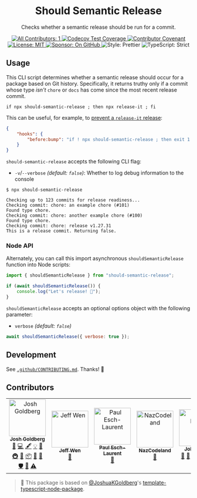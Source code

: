 <h1 align="center">Should Semantic Release</h1>

<p align="center">Checks whether a semantic release should be run for a commit.</p>

<p align="center">
	<a href="#contributors" target="_blank">
<!-- prettier-ignore-start -->
<!-- ALL-CONTRIBUTORS-BADGE:START - Do not remove or modify this section -->
<img alt="All Contributors: 1" src="https://img.shields.io/badge/all_contributors-5-21bb42.svg" />
<!-- ALL-CONTRIBUTORS-BADGE:END -->
<!-- prettier-ignore-end -->
	</a>
	<a href="https://codecov.io/gh/JoshuaKGoldberg/should-semantic-release" target="_blank">
		<img alt="Codecov Test Coverage" src="https://codecov.io/gh/JoshuaKGoldberg/should-semantic-release/branch/main/graph/badge.svg?token=eVIFY4MhfQ"/>
	</a>
	<a href="https://github.com/JoshuaKGoldberg/should-semantic-release/blob/main/.github/CODE_OF_CONDUCT.md" target="_blank">
		<img alt="Contributor Covenant" src="https://img.shields.io/badge/code_of_conduct-enforced-21bb42" />
	</a>
	<a href="https://github.com/JoshuaKGoldberg/should-semantic-release/blob/main/LICENSE.md" target="_blank">
	    <img alt="License: MIT" src="https://img.shields.io/github/license/JoshuaKGoldberg/should-semantic-release?color=21bb42">
    </a>
	<a href="https://github.com/sponsors/JoshuaKGoldberg" target="_blank">
    	<img alt="Sponsor: On GitHub" src="https://img.shields.io/badge/sponsor-on_github-21bb42.svg" />
    </a>
	<img alt="Style: Prettier" src="https://img.shields.io/badge/style-prettier-21bb42.svg" />
    <img alt="TypeScript: Strict" src="https://img.shields.io/badge/typescript-strict-21bb42.svg" />
</p>

## Usage

This CLI script determines whether a semantic release should occur for a package based on Git history.
Specifically, it returns truthy only if a commit whose type _isn't_ `chore` or `docs` has come since the most recent release commit.

```shell
if npx should-semantic-release ; then npx release-it ; fi
```

This can be useful, for example, to [prevent a `release-it` release](https://github.com/release-it/release-it/issues/969):

```json
{
	"hooks": {
		"before:bump": "if ! npx should-semantic-release ; then exit 1 ; fi"
	}
}
```

`should-semantic-release` accepts the following CLI flag:

- `-v`/`--verbose` _(default: `false`)_: Whether to log debug information to the console

```plaintext
$ npx should-semantic-release

Checking up to 123 commits for release readiness...
Checking commit: chore: an example chore (#101)
Found type chore.
Checking commit: chore: another example chore (#100)
Found type chore.
Checking commit: chore: release v1.27.31
This is a release commit. Returning false.
```

### Node API

Alternately, you can call this import asynchronous `shouldSemanticRelease` function into Node scripts:

```ts
import { shouldSemanticRelease } from "should-semantic-release";

if (await shouldSemanticRelease()) {
	console.log("Let's release! 🚀");
}
```

`shouldSemanticRelease` accepts an optional options object with the following parameter:

- `verbose` _(default: `false`)_

```js
await shouldSemanticRelease({ verbose: true });
```

## Development

See [`.github/CONTRIBUTING.md`](./.github/CONTRIBUTING.md).
Thanks! 💖

## Contributors

<!-- prettier-ignore-start -->
<!-- markdownlint-disable -->
<!-- spellchecker: disable -->
<!-- ALL-CONTRIBUTORS-LIST:START - Do not remove or modify this section -->
<!-- prettier-ignore-start -->
<!-- markdownlint-disable -->
<table>
  <tbody>
    <tr>
      <td align="center"><a href="http://www.joshuakgoldberg.com"><img src="https://avatars.githubusercontent.com/u/3335181?v=4?s=100" width="100px;" alt="Josh Goldberg"/><br /><sub><b>Josh Goldberg</b></sub></a><br /><a href="https://github.com/JoshuaKGoldberg/should-semantic-release/issues?q=author%3AJoshuaKGoldberg" title="Bug reports">🐛</a> <a href="https://github.com/JoshuaKGoldberg/should-semantic-release/commits?author=JoshuaKGoldberg" title="Code">💻</a> <a href="#content-JoshuaKGoldberg" title="Content">🖋</a> <a href="#example-JoshuaKGoldberg" title="Examples">💡</a> <a href="#ideas-JoshuaKGoldberg" title="Ideas, Planning, & Feedback">🤔</a> <a href="#infra-JoshuaKGoldberg" title="Infrastructure (Hosting, Build-Tools, etc)">🚇</a> <a href="#maintenance-JoshuaKGoldberg" title="Maintenance">🚧</a> <a href="#platform-JoshuaKGoldberg" title="Packaging/porting to new platform">📦</a> <a href="#projectManagement-JoshuaKGoldberg" title="Project Management">📆</a> <a href="https://github.com/JoshuaKGoldberg/should-semantic-release/pulls?q=is%3Apr+reviewed-by%3AJoshuaKGoldberg" title="Reviewed Pull Requests">👀</a> <a href="#security-JoshuaKGoldberg" title="Security">🛡️</a> <a href="#tool-JoshuaKGoldberg" title="Tools">🔧</a> <a href="https://github.com/JoshuaKGoldberg/should-semantic-release/commits?author=JoshuaKGoldberg" title="Tests">⚠️</a></td>
      <td align="center"><a href="https://sinchang.me"><img src="https://avatars.githubusercontent.com/u/3297859?v=4?s=100" width="100px;" alt="Jeff Wen"/><br /><sub><b>Jeff Wen</b></sub></a><br /><a href="#tool-sinchang" title="Tools">🔧</a></td>
      <td align="center"><a href="https://paulisaweso.me/"><img src="https://avatars.githubusercontent.com/u/6335792?v=4?s=100" width="100px;" alt="Paul Esch-Laurent"/><br /><sub><b>Paul Esch-Laurent</b></sub></a><br /><a href="#tool-Pinjasaur" title="Tools">🔧</a></td>
      <td align="center"><a href="https://github.com/NazCodeland"><img src="https://avatars.githubusercontent.com/u/113494366?v=4?s=100" width="100px;" alt="NazCodeland"/><br /><sub><b>NazCodeland</b></sub></a><br /><a href="#tool-NazCodeland" title="Tools">🔧</a></td>
      <td align="center"><a href="https://blog.johnnyreilly.com/"><img src="https://avatars.githubusercontent.com/u/1010525?v=4?s=100" width="100px;" alt="John Reilly"/><br /><sub><b>John Reilly</b></sub></a><br /><a href="https://github.com/JoshuaKGoldberg/should-semantic-release/issues?q=author%3Ajohnnyreilly" title="Bug reports">🐛</a> <a href="#ideas-johnnyreilly" title="Ideas, Planning, & Feedback">🤔</a> <a href="#promotion-johnnyreilly" title="Promotion">📣</a> <a href="#maintenance-johnnyreilly" title="Maintenance">🚧</a> <a href="https://github.com/JoshuaKGoldberg/should-semantic-release/commits?author=johnnyreilly" title="Code">💻</a> <a href="https://github.com/JoshuaKGoldberg/should-semantic-release/pulls?q=is%3Apr+reviewed-by%3Ajohnnyreilly" title="Reviewed Pull Requests">👀</a></td>
    </tr>
  </tbody>
</table>

<!-- markdownlint-restore -->
<!-- prettier-ignore-end -->

<!-- ALL-CONTRIBUTORS-LIST:END -->
<!-- spellchecker: enable -->
<!-- markdownlint-restore -->
<!-- prettier-ignore-end -->

<!-- You can remove this notice if you don't want it 🙂 no worries! -->

> 💙 This package is based on [@JoshuaKGoldberg](https://github.com/JoshuaKGoldberg)'s [template-typescript-node-package](https://github.com/JoshuaKGoldberg/template-typescript-node-package).
